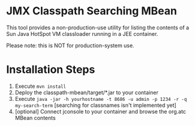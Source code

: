 JMX Classpath Searching MBean
=============================
This tool provides a non-production-use utility for listing the contents of a Sun Java HotSpot VM classloader running 
in a JEE container. 

Please note: this is NOT for production-system use.


Installation Steps
==================
1. Execute `mvn install`
2. Deploy the classpath-mbean/target/*.jar to your container
3. Execute `java -jar -h yourhostname -t 8686 -u admin -p 1234 -r -q my-search-term` [searching for classnames isn't implemented yet]
4. [optional] Connect jconsole to your container and browse the org.atc MBean contents

